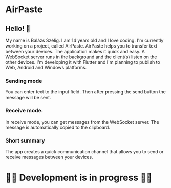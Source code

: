 # AirPaste

## Hello! 👋

My name is Balázs Szélig. I am 14 years old and I love coding.
I'm currently working on a project, called AirPaste.
AirPaste helps you to transfer text between your devices. The application makes it quick and easy.
A WebSocket server runs in the background and the client(s) listen on the other devices. 
I'm developing it with Flutter and I'm planning to publish to Web, Android and Windows platforms.

### Sending mode
You can enter text to the input field. Then after pressing the send button the message will be sent.

### Receive mode.
In receive mode, you can get messages from the WebSocket server.
The message is automatically copied to the clipboard.

### Short summary
The app creates a quick communication channel that allows you to send or receive messages between your devices.

# 👨‍💻 Development is in progress 👨‍💻
